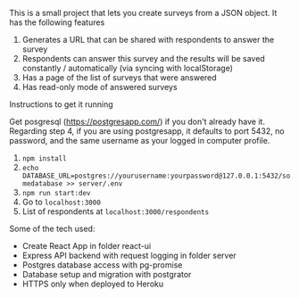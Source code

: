 This is a small project that lets you create surveys from a JSON object. It has the following features
1. Generates a URL that can be shared with respondents to answer the survey
2. Respondents can answer this survey and the results will be saved constantly / automatically (via syncing with localStorage)
3. Has a page of the list of surveys that were answered 
4. Has read-only mode of answered surveys

Instructions to get it running

Get posgresql (https://postgresapp.com/) if you don't already have it. Regarding step 4, if you are using postgresapp, it defaults to port 5432, no password, and the same username as your logged in computer profile.

1. `npm install`
2. `echo DATABASE_URL=postgres://yourusername:yourpassword@127.0.0.1:5432/somedatabase >> server/.env`
3. `npm run start:dev`
4. Go to `localhost:3000`
5. List of respondents at `localhost:3000/respondents`

Some of the tech used:
- Create React App in folder react-ui
- Express API backend with request logging in folder server
- Postgres database access with pg-promise
- Database setup and migration with postgrator
- HTTPS only when deployed to Heroku
